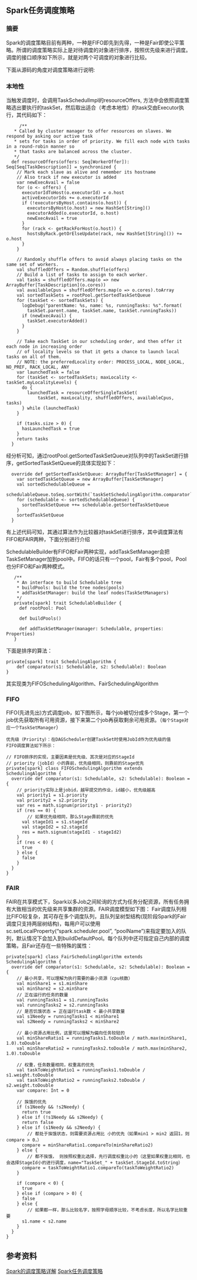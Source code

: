 ## Spark任务调度策略

### 摘要

Spark的调度策略目前有两种，一种是FIFO即先到先得，一种是Fair即使公平策略。所谓的调度策略实际上是对待调度的对象进行排序，按照优先级来进行调度。调度的接口顺序如下所示，就是对两个可调度的对象进行比较。

下面从源码的角度对调度策略进行说明:

### 本地性
当触发调度时，会调用TaskSchedulImpl的resourceOffers, 方法中会依照调度策略选出要执行的taskSet，然后取出适合（考虑本地性）的task交由Executor执行，其代码如下：
```
	 /**
   * Called by cluster manager to offer resources on slaves. We respond by asking our active task
   * sets for tasks in order of priority. We fill each node with tasks in a round-robin manner so
   * that tasks are balanced across the cluster.
   */
  def resourceOffers(offers: Seq[WorkerOffer]): Seq[Seq[TaskDescription]] = synchronized {
    // Mark each slave as alive and remember its hostname
    // Also track if new executor is added
    var newExecAvail = false
    for (o <- offers) {
      executorIdToHost(o.executorId) = o.host
      activeExecutorIds += o.executorId
      if (!executorsByHost.contains(o.host)) {
        executorsByHost(o.host) = new HashSet[String]()
        executorAdded(o.executorId, o.host)
        newExecAvail = true
      }
      for (rack <- getRackForHost(o.host)) {
        hostsByRack.getOrElseUpdate(rack, new HashSet[String]()) += o.host
      }
    }

    // Randomly shuffle offers to avoid always placing tasks on the same set of workers.
    val shuffledOffers = Random.shuffle(offers)
    // Build a list of tasks to assign to each worker.
    val tasks = shuffledOffers.map(o => new ArrayBuffer[TaskDescription](o.cores))
    val availableCpus = shuffledOffers.map(o => o.cores).toArray
    val sortedTaskSets = rootPool.getSortedTaskSetQueue
    for (taskSet <- sortedTaskSets) {
      logDebug("parentName: %s, name: %s, runningTasks: %s".format(
        taskSet.parent.name, taskSet.name, taskSet.runningTasks))
      if (newExecAvail) {
        taskSet.executorAdded()
      }
    }

    // Take each TaskSet in our scheduling order, and then offer it each node in increasing order
    // of locality levels so that it gets a chance to launch local tasks on all of them.
    // NOTE: the preferredLocality order: PROCESS_LOCAL, NODE_LOCAL, NO_PREF, RACK_LOCAL, ANY
    var launchedTask = false
    for (taskSet <- sortedTaskSets; maxLocality <- taskSet.myLocalityLevels) {
      do {
        launchedTask = resourceOfferSingleTaskSet(
            taskSet, maxLocality, shuffledOffers, availableCpus, tasks)
      } while (launchedTask)
    }

    if (tasks.size > 0) {
      hasLaunchedTask = true
    }
    return tasks
  }

```

经分析可知，通过rootPool.getSortedTaskSetQueue对队列中的TaskSet进行排序，getSortedTaskSetQueue的具体实现如下：
```
  override def getSortedTaskSetQueue: ArrayBuffer[TaskSetManager] = {
    var sortedTaskSetQueue = new ArrayBuffer[TaskSetManager]
    val sortedSchedulableQueue =
      schedulableQueue.toSeq.sortWith(`taskSetSchedulingAlgorithm.comparator`)
    for (schedulable <- sortedSchedulableQueue) {
      sortedTaskSetQueue ++= schedulable.getSortedTaskSetQueue
    }
    sortedTaskSetQueue
  }
```
有上述代码可知，其通过算法作为比较器对taskSet进行排序，其中调度算法有FIFO和FAIR两种，下面分别进行介绍



SchedulableBuilder有FIFO和Fair两种实现，addTaskSetManager会把TaskSetManager加到pool中。FIFO的话只有一个pool，Fair有多个pool，Pool也分FIFO和Fair两种模式。

 ```
	/**
	 * An interface to build Schedulable tree
	 * buildPools: build the tree nodes(pools)
	 * addTaskSetManager: build the leaf nodes(TaskSetManagers)
	 */
	private[spark] trait SchedulableBuilder {
	  def rootPool: Pool

	  def buildPools()

	  def addTaskSetManager(manager: Schedulable, properties: Properties)
	}

 ```

下面是排序的算法：
```
private[spark] trait SchedulingAlgorithm {
	def comparator(s1: Schedulable, s2: Schedulable): Boolean
}
```
其实现类为FIFOSchedulingAlgorithm、FairSchedulingAlgorithm


### FIFO
FIFO(先进先出)方式调度job，如下图所示，每个job被切分成多个Stage，第一个job优先获取所有可用资源，接下来第二个job再获取剩余可用资源。（`每个Stage对应一个TaskSetManager`）
	
	优先级（Priority）：在DAGScheduler创建TaskSet时使用JobId作为优先级的值
	FIFO调度算法如下所示：

```
// FIFO排序的实现，主要因素是优先级、其次是对应的StageId
// priority（jobId）小的靠前，优先级相同，则靠前的Stage优先
private[spark] class FIFOSchedulingAlgorithm extends SchedulingAlgorithm {
  override def comparator(s1: Schedulable, s2: Schedulable): Boolean = {
  	// priority实际上是jobid，越早提交的作业，id越小，优先级越高
    val priority1 = s1.priority
    val priority2 = s2.priority
    var res = math.signum(priority1 - priority2)
    if (res == 0) {
    	// 如果优先级相同，那么Stage靠前的优先
      val stageId1 = s1.stageId
      val stageId2 = s2.stageId
      res = math.signum(stageId1 - stageId2)
    }
    if (res < 0) {
      true
    } else {
      false
    }
  }
}

```

### FAIR
FAIR在共享模式下，Spark以多Job之间轮询的方式为任务分配资源，所有任务拥有大致相当的优先级来共享集群的资源。FAIR调度模型如下图：
Fair调度队列相比FIFO较复杂，其可存在多个调度队列，且队列呈树型结构(现阶段Spark的Fair调度只支持两层树结构)，每用户可以使用sc.setLocalProperty(“spark.scheduler.pool”, “poolName”)来指定要加入的队列，默认情况下会加入到buildDefaultPool。每个队列中还可指定自己内部的调度策略，且Fair还存在一些特殊的属性：

```
private[spark] class FairSchedulingAlgorithm extends SchedulingAlgorithm {
  override def comparator(s1: Schedulable, s2: Schedulable): Boolean = {
  	// 最小共享，可以理解为执行需要的最小资源（cpu核数）
    val minShare1 = s1.minShare
    val minShare2 = s2.minShare
    // 正在运行的任务的数量
    val runningTasks1 = s1.runningTasks
    val runningTasks2 = s2.runningTasks
    // 是否饥饿状态 = 正在运行task数 < 最小共享数量
    val s1Needy = runningTasks1 < minShare1
    val s2Needy = runningTasks2 < minShare2

    // 最小资源占用比例，这里可以理解为偏向任务较轻的
    val minShareRatio1 = runningTasks1.toDouble / math.max(minShare1, 1.0).toDouble
    val minShareRatio2 = runningTasks2.toDouble / math.max(minShare2, 1.0).toDouble

    // 权重，任务数量相同，权重高的优先
    val taskToWeightRatio1 = runningTasks1.toDouble / s1.weight.toDouble
    val taskToWeightRatio2 = runningTasks2.toDouble / s2.weight.toDouble
    var compare: Int = 0

    // 挨饿的优先
    if (s1Needy && !s2Needy) {
      return true
    } else if (!s1Needy && s2Needy) {
      return false
    } else if (s1Needy && s2Needy) {
    	// 都处于挨饿状态，则需要资源占用比 小的优先（如果min1 > min2 返回1，则compare > 0，）
      compare = minShareRatio1.compareTo(minShareRatio2)
    } else {
    	// 都不挨饿， 则按照权重比选择，先行调度权重比小的（这里如果权重比相同，也会选择StageId小的进行调度，name="TaskSet_" + taskSet.StageId.toString）
      compare = taskToWeightRatio1.compareTo(taskToWeightRatio2)
    }

    if (compare < 0) {
      true
    } else if (compare > 0) {
      false
    } else {
    	// 如果都一样，那么比较名字，按照字母顺序比较，不考虑长度，所以名字比较重要
      s1.name < s2.name
    }
  }
}
```


## 参考资料	
[Spark的调度策略详解](https://yq.aliyun.com/articles/6041)
[Spark任务调度策略](http://www.cnblogs.com/barrenlake/p/4891589.html)